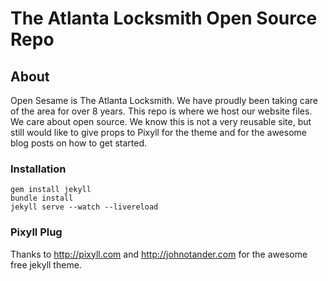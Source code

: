 # The Atlanta Locksmith Open Source Repo

## About

Open Sesame is The Atlanta Locksmith. We have proudly been taking care of the area for over 8 years. This repo is where we host our website files. We care about open source. We know this is not a very reusable site, but still would like to give props to Pixyll for the theme and for the awesome blog posts on how to get started.

### Installation
```
gem install jekyll
bundle install
jekyll serve --watch --livereload
```

### Pixyll Plug

Thanks to  <http://pixyll.com> and <http://johnotander.com> for the awesome free jekyll theme.